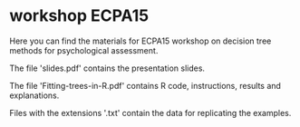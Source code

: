 # workshop ECPA15

Here you can find the materials for ECPA15 workshop on decision tree methods for psychological assessment.

The file 'slides.pdf' contains the presentation slides.

The file 'Fitting-trees-in-R.pdf' contains R code, instructions, results and explanations.

Files with the extensions '.txt' contain the data for replicating the examples.
